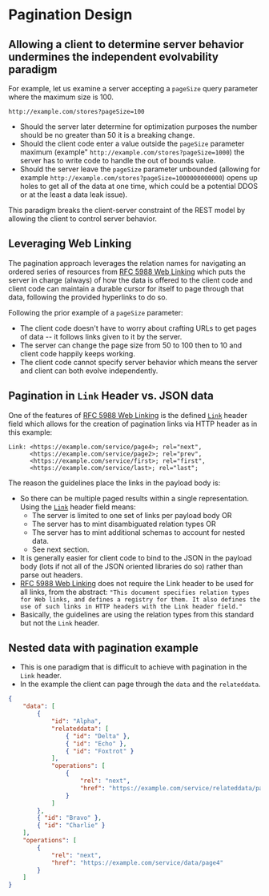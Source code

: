 # Pagination Design

## Allowing a client to determine server behavior undermines the independent evolvability paradigm

For example, let us examine a server accepting a `pageSize` query parameter where the maximum size is 100.

```
http://example.com/stores?pageSize=100
```

* Should the server later determine for optimization purposes the number should be no greater than 50 it is a breaking change.
* Should the client code enter a value outside the `pageSize` parameter maximum (example" `http://example.com/stores?pageSize=1000`) the server has to write code to handle the out of bounds value.
* Should the server leave the `pageSize` parameter unbounded (allowing for example `http://example.com/stores?pageSize=1000000000000`) opens up holes to get all of the data at one time, which could be a potential DDOS or at the least a data leak issue).

This paradigm breaks the client-server constraint of the REST model by allowing the client to control server behavior.

## Leveraging Web Linking

The pagination approach leverages the relation names for navigating an ordered series of resources from [RFC 5988 Web Linking](https://tools.ietf.org/html/rfc5988) which puts the server in charge (always) of how the data is offered to the client code and client code can maintain a durable cursor for itself to page through that data, following the provided hyperlinks to do so.

Following the prior example of a `pageSize` parameter:

* The client code doesn't have to worry about crafting URLs to get pages of data -- it follows links given to it by the server.
* The server can change the page size from 50 to 100 then to 10 and client code happily keeps working.
* The client code cannot specify server behavior which means the server and client can both evolve independently.

## Pagination in `Link` Header vs. JSON data
One of the features of [RFC 5988 Web Linking](https://tools.ietf.org/html/rfc5988) is the defined [`Link`](https://tools.ietf.org/html/rfc5988#section-5) header field which allows for the creation of pagination links via HTTP header as in this example:

```
Link: <https://example.com/service/page4>; rel="next",
	  <https://example.com/service/page2>; rel="prev",
	  <https://example.com/service/first>; rel="first",
	  <https://example.com/service/last>; rel="last";
```

The reason the guidelines place the links in the payload body is:

* So there can be multiple paged results within a single representation. Using the [`Link`](https://tools.ietf.org/html/rfc5988#section-5) header field means:
	* The server is limited to one set of links per payload body OR
	* The server has to mint disambiguated relation types OR
	* The server has to mint additional schemas to account for nested data.
	* See next section.
* It is generally easier for client code to bind to the JSON in the payload body (lots if not all of the JSON oriented libraries do so) rather than parse out headers.
* [RFC 5988 Web Linking](https://tools.ietf.org/html/rfc5988) does not require the Link header to be used for all links, from the abstract: `"This document specifies relation types for Web links, and defines a registry for them. It also defines the use of such links in HTTP headers with the Link header field."`
* Basically, the guidelines are using the relation types from this standard but not the `Link` header.

## Nested data with pagination example

* This is one paradigm that is difficult to achieve with pagination in the `Link` header.
* In the example the client can page through the `data` and the `relateddata`.

```json
{
	"data": [
		{
			"id": "Alpha",
			"relateddata": [
				{ "id": "Delta"	},
				{ "id": "Echo" },
				{ "id": "Foxtrot" }
			],
			"operations": [
				{
					"rel": "next",
					"href": "https://example.com/service/relateddata/page2"
				}
			]
		},
		{ "id": "Bravo" },
		{ "id": "Charlie" }
	],
	"operations": [
		{
			"rel": "next",
			"href": "https://example.com/service/data/page4"
		}
	]
}
```
